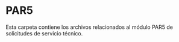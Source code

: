 # PAR5

Esta carpeta contiene los archivos relacionados al módulo PAR5 de solicitudes de servicio técnico.
